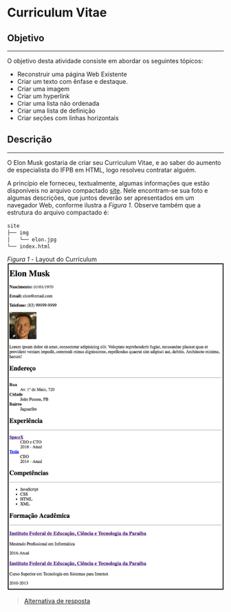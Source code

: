 # Curriculum Vitae

## Objetivo
---

O objetivo desta atividade consiste em abordar os seguintes tópicos:

- Reconstruir uma página Web Existente
- Criar um texto com ênfase e destaque.
- Criar uma imagem
- Criar um hyperlink
- Criar uma lista não ordenada
- Criar uma lista de definição
- Criar seções com linhas horizontais
  
## Descrição
---

O Elon Musk gostaria de criar seu Curriculum Vitae, e ao saber do aumento de especialista do IFPB em HTML, logo resolveu contratar alguém.

A princípio ele forneceu, textualmente, algumas informações que estão disponíveis no arquivo compactado [site](site.zip). Nele encontram-se sua foto e algumas descrições, que juntos deverão ser apresentados em um navegador Web, conforme ilustra a *Figura 1*. Observe também que a estrutura do arquivo compactado é:

```
site
├── img
│   └── elon.jpg
└── index.html
```

*Figura 1* - Layout do Currículum
![Layout Curriculum](screen.png)

> [Alternativa de resposta](site-response/)